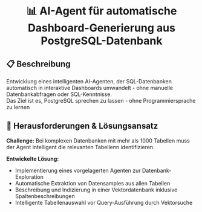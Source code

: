 <h1 align="center">📊 AI-Agent für automatische Dashboard-Generierung aus PostgreSQL-Datenbank </h1>

## 📋 Beschreibung
Entwicklung eines intelligenten AI-Agenten, der SQL-Datenbanken automatisch in interaktive Dashboards umwandelt - ohne manuelle Datenbankabfragen oder SQL-Kenntnisse.   
Das Ziel ist es, PostgreSQL sprechen zu lassen - ohne Programmiersprache zu lernen

## 🚧 Herausforderungen & Lösungsansatz
**Challenge:** Bei komplexen Datenbanken mit mehr als 1000 Tabellen muss der Agent intelligent die relevanten Tabellenn identifizieren.

**Entwickelte Lösung:** 
- Implementierung eines vorgelagerten Agenten zur Datenbank-Exploration
- Automatische Extraktion von Datensamples aus allen Tabellen
- Beschreibung und Indizierung in einer Vektordatenbank inklusive Spaltenbeschreibungen
- Intelligente Tabellenauswahl vor Query-Ausführung durch Vektorsuche
